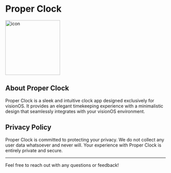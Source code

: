 # Proper Clock

<img width="172" alt="icon" src="https://github.com/user-attachments/assets/08009cec-5dc0-4adf-8335-d8afaac17772">

## About Proper Clock

Proper Clock is a sleek and intuitive clock app designed exclusively for visionOS. It provides an elegant timekeeping experience with a minimalistic design that seamlessly integrates with your visionOS environment.

## Privacy Policy

Proper Clock is committed to protecting your privacy. We do not collect any user data whatsoever and never will. Your experience with Proper Clock is entirely private and secure.

---

Feel free to reach out with any questions or feedback!

